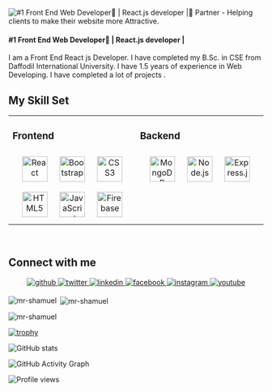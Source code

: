![#1 Front End Web Developer🚀 | React.js developer |🤝 Partner - Helping clients to make their website more Attractive.](https://pbs.twimg.com/profile_banners/1064557797025603584/1657028571/1500x500)
#### #1 Front End Web Developer🚀 | React.js developer | 
 
I am a Front End React js Developer. I have completed my B.Sc. in CSE from Daffodil International University. I have 1.5 years of experience in Web Developing.  I have completed a lot of projects . 

## My Skill Set  
<table><tr><td valign="top" width="33%">



### Frontend  
<div align="center">  
<img style="margin: 10px" src="https://profilinator.rishav.dev/skills-assets/react-original-wordmark.svg" alt="React" height="50" />  
<img style="margin: 10px" src="https://profilinator.rishav.dev/skills-assets/bootstrap-plain.svg" alt="Bootstrap" height="50" />  
<img style="margin: 10px" src="https://profilinator.rishav.dev/skills-assets/css3-original-wordmark.svg" alt="CSS3" height="50" />  
<img style="margin: 10px" src="https://profilinator.rishav.dev/skills-assets/html5-original-wordmark.svg" alt="HTML5" height="50" />  
<img style="margin: 10px" src="https://profilinator.rishav.dev/skills-assets/javascript-original.svg" alt="JavaScript" height="50" />  
<img style="margin: 10px" src="https://profilinator.rishav.dev/skills-assets/firebase.png" alt="Firebase" height="50" />  
</div>

</td><td valign="top" width="33%">



### Backend  
<div align="center">  
<img style="margin: 10px" src="https://profilinator.rishav.dev/skills-assets/mongodb-original-wordmark.svg" alt="MongoDB" height="50" />  
<img style="margin: 10px" src="https://profilinator.rishav.dev/skills-assets/nodejs-original-wordmark.svg" alt="Node.js" height="50" />  
<img style="margin: 10px" src="https://profilinator.rishav.dev/skills-assets/express-original-wordmark.svg" alt="Express.js" height="50" />  
</div>

 



</td></tr></table>  

<br/>  


## Connect with me  
<div align="center">
<a href="https://github.com/mr-shamuel" target="_blank">
<img src=https://img.shields.io/badge/github-%2324292e.svg?&style=for-the-badge&logo=github&logoColor=white alt=github style="margin-bottom: 5px;" />
</a>
<a href="https://twitter.com/sam71060758" target="_blank">
<img src=https://img.shields.io/badge/twitter-%2300acee.svg?&style=for-the-badge&logo=twitter&logoColor=white alt=twitter style="margin-bottom: 5px;" />
</a>
<a href="https://linkedin.com/in/shamuel-/" target="_blank">
<img src=https://img.shields.io/badge/linkedin-%231E77B5.svg?&style=for-the-badge&logo=linkedin&logoColor=white alt=linkedin style="margin-bottom: 5px;" />
</a>
<a href="https://www.facebook.com/Mr.Shamuel/" target="_blank">
<img src=https://img.shields.io/badge/facebook-%232E87FB.svg?&style=for-the-badge&logo=facebook&logoColor=white alt=facebook style="margin-bottom: 5px;" />
</a>
<a href="https://instagram.com/shamuel_sam/?hl=en%2F" target="_blank">
<img src=https://img.shields.io/badge/instagram-%23000000.svg?&style=for-the-badge&logo=instagram&logoColor=white alt=instagram style="margin-bottom: 5px;" />
</a>
<a href="https://www.youtube.com/user/ " target="_blank">
<img src=https://img.shields.io/badge/youtube-%23EE4831.svg?&style=for-the-badge&logo=youtube&logoColor=white alt=youtube style="margin-bottom: 5px;" />
</a>  
</div>  

<p><img align="left" src="https://github-readme-stats.vercel.app/api/top-langs?username=mr-shamuel&show_icons=true&locale=en&layout=compact" alt="mr-shamuel" /></p>

<p>&nbsp;<img align="center" src="https://github-readme-stats.vercel.app/api?username=mr-shamuel&show_icons=true&locale=en" alt="mr-shamuel" /></p>

<p><img align="center" src="https://github-readme-streak-stats.herokuapp.com/?user=mr-shamuel&" alt="mr-shamuel" /></p>



 [![trophy](https://github-profile-trophy.vercel.app/?username=mr-shamuel)](https://github.com/ryo-ma/github-profile-trophy)

![GitHub stats](https://github-readme-stats.vercel.app/api?username=mr-shamuel&show_icons=true&count_private=true)  

![GitHub Activity Graph](https://activity-graph.herokuapp.com/graph?username=mr-shamuel)  
 
 

 

![Profile views](https://gpvc.arturio.dev/mr-shamuel)  

 

